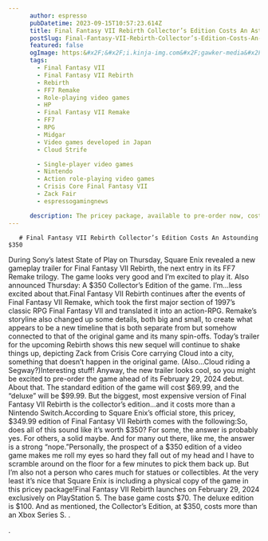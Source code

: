 ```yaml
---
      author: espresso
      pubDatetime: 2023-09-15T10:57:23.614Z
      title: Final Fantasy VII Rebirth Collector’s Edition Costs An Astounding $350
      postSlug: Final-Fantasy-VII-Rebirth-Collector’s-Edition-Costs-An-Astounding-$350
      featured: false
      ogImage: https:&#x2F;&#x2F;i.kinja-img.com&#x2F;gawker-media&#x2F;image&#x2F;upload&#x2F;c_fit,f_auto,g_center,q_60,w_645&#x2F;704afa4eebe67225021e9d5043adf1fd.jpg
      tags: 
        - Final Fantasy VII
        - Final Fantasy VII Rebirth
        - Rebirth
        - FF7 Remake
        - Role-playing video games
        - HP
        - Final Fantasy VII Remake
        - FF7
        - RPG
        - Midgar
        - Video games developed in Japan
        - Cloud Strife 

        - Single-player video games
        - Nintendo
        - Action role-playing video games
        - Crisis Core Final Fantasy VII
        - Zack Fair
        - espressogamingnews 

      description: The pricey package, available to pre-order now, costs more than a Nintendo Switch or Xbox Series S
---
```

       # Final Fantasy VII Rebirth Collector’s Edition Costs An Astounding $350

During Sony’s latest State of Play on Thursday, Square Enix revealed a new gameplay trailer for Final Fantasy VII Rebirth, the next entry in its FF7 Remake trilogy. The game looks very good and I’m excited to play it. Also announced Thursday: A $350 Collector’s Edition of the game.
 I’m…less excited about that.Final Fantasy VII Rebirth continues after the events of Final Fantasy VII Remake, which took the first major section of 1997’s classic RPG Final Fantasy VII and translated it into an action-RPG. Remake’s storyline also changed up some details, both big and small, to create what appears to be a new timeline that is both separate from but somehow connected to that of the original game and its many spin-offs.
 Today’s trailer for the upcoming Rebirth shows this new sequel will continue to shake things up, depicting Zack from Crisis Core carrying Cloud into a city, something that doesn’t happen in the original game. (Also…Cloud riding a Segway?)Interesting stuff! Anyway, the new trailer looks cool, so you might be excited to pre-order the game ahead of its February 29, 2024 debut. About that.
 The standard edition of the game will cost $69.99, and the “deluxe” will be $99.99.
 But the biggest, most expensive version of Final Fantasy VII Rebirth is the collector’s edition…and it costs more than a Nintendo Switch.According to Square Enix’s official store, this pricey, $349.99 edition of Final Fantasy VII Rebirth comes with the following:So, does all of this sound like it’s worth $350? For some, the answer is probably yes.
 For others, a solid maybe. And for many out there, like me, the answer is a strong “nope.”Personally, the prospect of a $350 edition of a video game makes me roll my eyes so hard they fall out of my head and I have to scramble around on the floor for a few minutes to pick them back up.
 But I’m also not a person who cares much for statues or collectibles. At the very least it’s nice that Square Enix is including a physical copy of the game in this pricey package!Final Fantasy VII Rebirth launches on February 29, 2024 exclusively on PlayStation 5. The base game costs $70.
 The deluxe edition is $100. And as mentioned, the Collector’s Edition, at $350, costs more than an Xbox Series S.  .

.
    